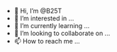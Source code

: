 - 👋 Hi, I’m @B25T
- 👀 I’m interested in ...
- 🌱 I’m currently learning ...
- 💞️ I’m looking to collaborate on ...
- 📫 How to reach me ...

<!---
B25T/B25T is a ✨ special ✨ repository because its `README.md` (this file) appears on your GitHub profile.
You can click the Preview link to take a look at your changes.
--->
